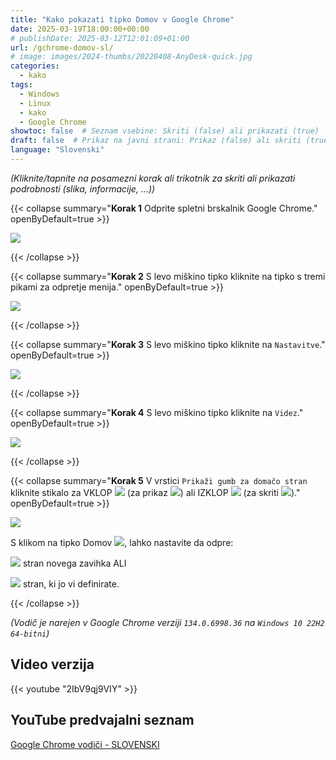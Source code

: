 ```yaml
---
title: "Kako pokazati tipko Domov v Google Chrome"
date: 2025-03-19T18:00:00+00:00
# publishDate: 2025-03-12T12:01:09+01:00
url: /gchrome-domov-sl/
# image: images/2024-thumbs/20220408-AnyDesk-quick.jpg
categories: 
  - kako
tags: 
  - Windows
  - Linux
  - kako
  - Google Chrome
showtoc: false  # Seznam vsebine: Skriti (false) ali prikazati (true)
draft: false  # Prikaz na javni strani: Prikaz (false) ali skriti (true)
language: "Slovenski"
---
```


*(Kliknite/tapnite na posamezni korak ali trikotnik za skriti ali prikazati podrobnosti (slika, informacije, ...))*

{{< collapse summary="**Korak 1** Odprite spletni brskalnik Google Chrome." openByDefault=true >}}

 ![](/images/Google-Chrome/GChrome_desktop_shortcut.jpeg)

{{< /collapse >}}

{{< collapse summary="**Korak 2** S levo miškino tipko kliknite na tipko s tremi pikami za odpretje menija." openByDefault=true >}}

 ![](/images/Google-Chrome/Sl_-_GChrome_-_3_pike_tipka.jpeg)

{{< /collapse >}}

{{< collapse summary="**Korak 3** S levo miškino tipko kliknite na `Nastavitve`." openByDefault=true >}}
   
   ![](/images/Google-Chrome/Sl_-_GChrome_-_meni_-_Nastavitve.jpeg)

{{< /collapse >}}

{{< collapse summary="**Korak 4** S levo miškino tipko kliknite na `Videz`." openByDefault=true >}}
   
   ![](/images/Google-Chrome/Sl_-_GChrome_-_Nastavitve_-_videz.jpeg)

{{< /collapse >}}

{{< collapse summary="**Korak 5** V vrstici `Prikaži gumb za domačo stran` kliknite stikalo za VKLOP ![](/images/Google-Chrome/GChrome_switch_ON.jpeg) (za prikaz ![](/images/Google-Chrome/GChrome_button_home.jpeg)) ali IZKLOP ![](/images/Google-Chrome/GChrome_switch_OFF.jpeg) (za skriti ![](/images/Google-Chrome/GChrome_button_home.jpeg))." openByDefault=true >}}
   
   ![](/images/Google-Chrome/Sl_-_GChrome_-_Nastavitve_-_videz_-_pokazi_domov_ON.jpeg)

   S klikom na tipko Domov ![](/images/Google-Chrome/GChrome_button_home.jpeg), lahko nastavite da odpre:
   
   ![](/images/Google-Chrome/Sl_-_GChrome_-_Nastavitve_-_videz_-_pokazi_domov_ON_-_nov_zavihek.jpeg) stran novega zavihka ALI
   
   ![](/images/Google-Chrome/Sl_-_GChrome_-_Nastavitve_-_videz_-_pokazi_domov_ON_-_specificna_stran.jpeg) stran, ki jo vi definirate.

{{< /collapse >}}

*(Vodič je narejen v Google Chrome verziji `134.0.6998.36` na `Windows 10 22H2 64-bitni`)*

## Video verzija

{{< youtube "2IbV9qj9VIY" >}}

## YouTube predvajalni seznam

[Google Chrome vodiči - SLOVENSKI](https://www.youtube.com/playlist?list=PLbvZxzmdNckz9HYQyjkBTiQu0GxfCDjwf "Kliknite/tapnite da odprete YouTube predcajalni seznam!")

